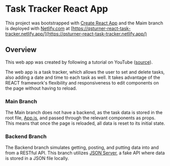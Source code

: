 # Task Tracker React App

This project was bootstrapped with [Create React App](https://github.com/facebook/create-react-app) and the Maim branch is deployed with [Netlify.com](https://www.netlify.com/) at [https://qsturner-react-task-tracker.netlify.app/](https://qsturner-react-task-tracker.netlify.app/)

## Overview
This web app was created by following a tutorial on YouTube ([source](https://www.youtube.com/watch?v=w7ejDZ8SWv8&t=4092s)). 

The web app is a task tracker, which allows the user to set and delete tasks, also adding a date and time to each task as well. It takes advantage of the REACT framework's flexibility and responsiveness to edit components on the page without having to reload.

### Main Branch
The Main branch does not have a backend, as the task data is stored in the root file, [App.js](https://github.com/QSturner/taskTrackerReactApp/blob/main/src/App.js), and passed through the relevant components as props. This means that once the page is reloaded, all data is reset to its initial state.

### Backend Branch
The Backend branch simulates getting, posting, and putting data into and from a RESTful API. This branch utilizes [JSON Server](https://www.npmjs.com/package/json-server), a fake API where data is stored in a JSON file locally.
